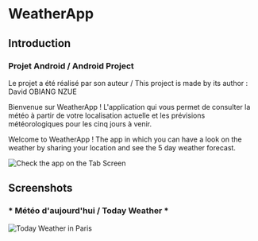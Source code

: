 # WeatherApp
## Introduction
### Projet Android / Android Project

Le projet a été réalisé par son auteur / This project is made by its author : David OBIANG NZUE 

Bienvenue sur WeatherApp ! L'application qui vous permet de consulter la météo à partir de votre localisation actuelle et 
les prévisions météorologiques pour les cinq jours à venir.

Welcome to WeatherApp ! The app in which you can have a look on the weather by sharing your location 
and see the 5 day weather forecast.

![Check the app on the Tab Screen](https://user-images.githubusercontent.com/45243678/55495397-195c8b80-563d-11e9-92d9-bbf7ea9b5407.jpg)

## Screenshots
###  * Météo d'aujourd'hui / Today Weather *
![Today Weather in Paris]()

